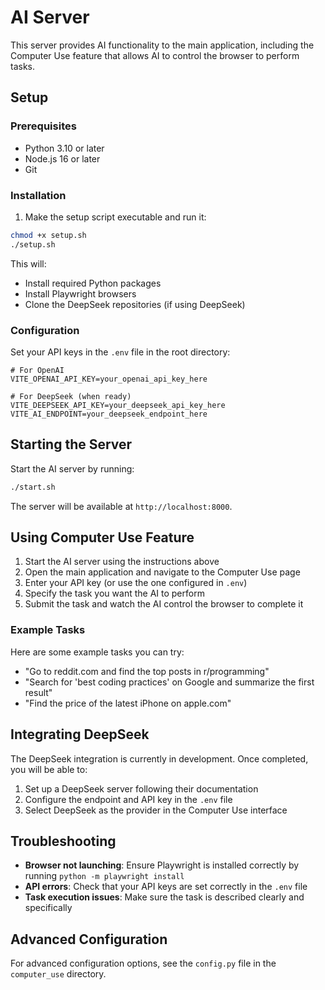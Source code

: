# AI Server

This server provides AI functionality to the main application, including the Computer Use feature that allows AI to control the browser to perform tasks.

## Setup

### Prerequisites

- Python 3.10 or later
- Node.js 16 or later
- Git

### Installation

1. Make the setup script executable and run it:

```bash
chmod +x setup.sh
./setup.sh
```

This will:
- Install required Python packages
- Install Playwright browsers
- Clone the DeepSeek repositories (if using DeepSeek)

### Configuration

Set your API keys in the `.env` file in the root directory:

```
# For OpenAI
VITE_OPENAI_API_KEY=your_openai_api_key_here

# For DeepSeek (when ready)
VITE_DEEPSEEK_API_KEY=your_deepseek_api_key_here
VITE_AI_ENDPOINT=your_deepseek_endpoint_here
```

## Starting the Server

Start the AI server by running:

```bash
./start.sh
```

The server will be available at `http://localhost:8000`.

## Using Computer Use Feature

1. Start the AI server using the instructions above
2. Open the main application and navigate to the Computer Use page
3. Enter your API key (or use the one configured in `.env`)
4. Specify the task you want the AI to perform
5. Submit the task and watch the AI control the browser to complete it

### Example Tasks

Here are some example tasks you can try:

- "Go to reddit.com and find the top posts in r/programming"
- "Search for 'best coding practices' on Google and summarize the first result"
- "Find the price of the latest iPhone on apple.com"

## Integrating DeepSeek

The DeepSeek integration is currently in development. Once completed, you will be able to:

1. Set up a DeepSeek server following their documentation
2. Configure the endpoint and API key in the `.env` file
3. Select DeepSeek as the provider in the Computer Use interface

## Troubleshooting

- **Browser not launching**: Ensure Playwright is installed correctly by running `python -m playwright install`
- **API errors**: Check that your API keys are set correctly in the `.env` file
- **Task execution issues**: Make sure the task is described clearly and specifically

## Advanced Configuration

For advanced configuration options, see the `config.py` file in the `computer_use` directory. 